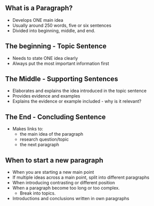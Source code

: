## What is a Paragraph?
- Develops ONE main idea
- Usually around 250 words, five or six sentences
- Divided into beginning, middle, and end.

## The beginning - Topic Sentence
- Needs to state ONE idea clearly
- Always put the most important information first

## The Middle - Supporting Sentences
- Elaborates and explains the idea introduced in the topic sentence
- Provides evidence and examples
- Explains the evidence or example included - why is it relevant?

## The End - Concluding Sentence
- Makes links to:
	- the main idea of the paragraph
	- research question/topic
	- the next paragraph

## When to start a new paragraph
- When you are starting a new main point
- If multiple ideas across a main point, split into different paragraphs
- When introducing contrasting or different position
- When a paragraph become too long or too complex.
	- Break into topics.
- Introductions and conclusions written in own paragraphs